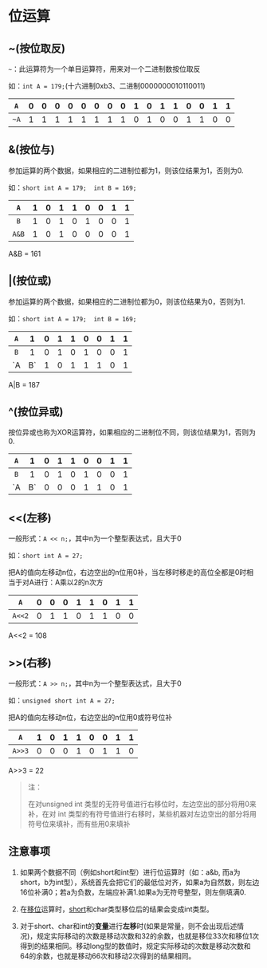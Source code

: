 # 位运算

## ~(按位取反)

`~`：此运算符为一个单目运算符，用来对一个二进制数按位取反

如：`int A = 179;`(十六进制0xb3、二进制0000000010110011)

| `A`  |  0   |  0   |  0   |  0   |  0   |  0   |  0   |  0   |  1   |  0   |  1   |  1   |  0   |  0   |  1   |  1   |
| :--: | :--: | :--: | :--: | :--: | :--: | :--: | :--: | :--: | :--: | :--: | :--: | :--: | :--: | :--: | :--: | :--: |
| `~A` |  1   |  1   |  1   |  1   |  1   |  1   |  1   |  1   |  0   |  1   |  0   |  0   |  1   |  1   |  0   |  0   |



## &(按位与)

参加运算的两个数据，如果相应的二进制位都为1，则该位结果为1，否则为0.

如：`short int A = 179;  int B = 169; `

|  `A`  |  1   |  0   |  1   |  1   |  0   |  0   |  1   |  1   |
| :---: | :--: | :--: | :--: | :--: | :--: | :--: | :--: | :--: |
|  `B`  |  1   |  0   |  1   |  0   |  1   |  0   |  0   |  1   |
| `A&B` |  1   |  0   |  1   |  0   |  0   |  0   |  0   |  1   |

A&B = 161

## |(按位或)

参加运算的两个数据，如果相应的二进制位都为0，则该位结果为0，否则为1.

如：`short int A = 179;  int B = 169; `

|  `A`  |  1   |  0   |  1   |  1   |  0   |  0   |  1   |  1   |
| :---: | :--: | :--: | :--: | :--: | :--: | :--: | :--: | :--: |
|  `B`  |  1   |  0   |  1   |  0   |  1   |  0   |  0   |  1   |
| `A|B` |  1   |  0   |  1   |  1   |  1   |  0   |  1   |  1   |

A|B = 187

## ^(按位异或)

按位异或也称为XOR运算符，如果相应的二进制位不同，则该位结果为1，否则为0.

|  `A`  |  1   |  0   |  1   |  1   |  0   |  0   |  1   |  1   |
| :---: | :--: | :--: | :--: | :--: | :--: | :--: | :--: | :--: |
|  `B`  |  1   |  0   |  1   |  0   |  1   |  0   |  0   |  1   |
| `A|B` |  0   |  0   |  0   |  1   |  1   |  0   |  1   |  0   |

## <<(左移)

一般形式：`A << n;`，其中n为一个整型表达式，且大于0

如：`short int A = 27;`

把A的值向左移动n位，右边空出的n位用0补，当左移时移走的高位全都是0时相当于对A进行：A乘以2的n次方

| `A`  |  0   |  0   |  0   |  1   |  1   |  0   |  1   |  1   |
| :--: | :--: | :--: | :--: | :--: | :--: | :--: | :--: | :--: |
| `A<<2`  |  0   |  1   |  1   |  0   |  1   |  1   |  0   |  0   |

A<<2 = 108

## >>(右移)

一般形式：`A >> n;`，其中n为一个整型表达式，且大于0

如：`unsigned short int A = 27;`

把A的值向左移动n位，右边空出的n位用0或符号位补

| `A`  |  1  |  0  |  1   |  1   |  0   |  0   |  1   |  1   |
| :--: | :--: | :--: | :--: | :--: | :--: | :--: | :--: | :--: |
| `A>>3`  |  0   |  0  |  0  |  1  |  0  |  1  |  1  |  0  |

A>>3 = 22

> 注：
>
> 在对unsigned int 类型的无符号值进行右移位时，左边空出的部分将用0来补，在对 int 类型的有符号值进行右移时，某些机器对左边空出的部分将用符号位来填补，而有些用0来填补

## 注意事项

1. 如果两个数据不同（例如short和int型）进行位运算时（如：a&b, 而a为short，b为int型），系统首先会把它们的最低位对齐，如果a为自然数，则左边16位补满0；若a为负数，左端应补满1.如果a为无符号整型，则左侧填满0.

2. 在[移位](http://baike.baidu.com/item/移位)运算时，[short](http://baike.baidu.com/item/short)和char类型移位后的结果会变成int类型。

3. 对于short、char和int的**变量**进行**左移**时(如果是常量，则不会出现后述情况)，规定实际移动的次数是移动次数和32的余数，也就是移位33次和移位1次得到的结果相同。移动long型的数值时，规定实际移动的次数是移动次数和64的余数，也就是移动66次和移动2次得到的结果相同。